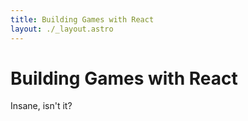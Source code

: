 ```yaml
---
title: Building Games with React
layout: ./_layout.astro
---
```


# Building Games with React

Insane, isn't it?
